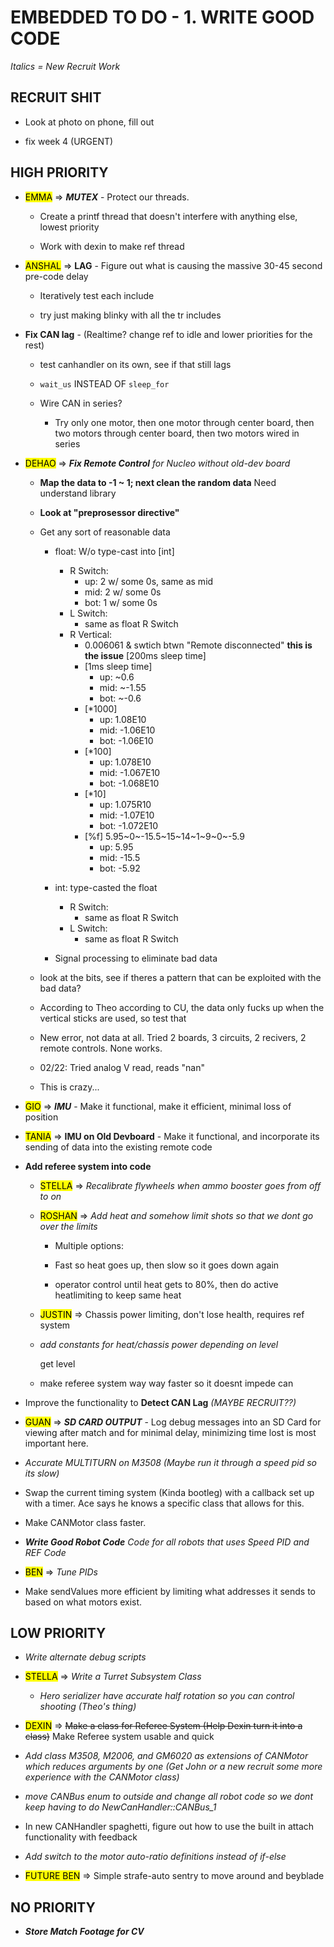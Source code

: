 # EMBEDDED TO DO - 1. WRITE GOOD CODE

*Italics = New Recruit Work*

## RECRUIT SHIT

* Look at photo on phone, fill out

* fix week 4 (URGENT)

## HIGH PRIORITY

- <mark>EMMA</mark> => ***MUTEX*** - Protect our threads.

  - Create a printf thread that doesn't interfere with anything else, lowest priority

  - Work with dexin to make ref thread

- <mark>ANSHAL</mark> => **LAG** - Figure out what is causing the massive 30-45 second pre-code delay

  - Iteratively test each include

  - try just making blinky with all the tr includes

- **Fix CAN lag** - (Realtime? change ref to idle and lower priorities for the rest)

  - test canhandler on its own, see if that still lags

  - `wait_us` INSTEAD OF `sleep_for`

  - Wire CAN in series?

    - Try only one motor, then one motor through center board, then two motors through center board, then two motors wired in series

- <mark>DEHAO</mark> => ***Fix Remote Control*** *for Nucleo without old-dev board*

  - **Map the data to -1 ~ 1; next clean the random data** Need understand library
  - **Look at "preprosessor directive"**
  - Get any sort of reasonable data
    - float: W/o type-cast into [int]
      - R Switch:
        - up: 2 w/ some 0s, same as mid
        - mid: 2 w/ some 0s
        - bot: 1 w/ some 0s
      - L Switch:
        - same as float R Switch
      - R Vertical:
        - 0.006061 & swtich btwn "Remote disconnected" **this is the issue** [200ms sleep time]
        - [1ms sleep time]
          - up: ~0.6
          - mid: ~-1.55
          - bot: ~-0.6
        - [*1000]
          - up: 1.08E10
          - mid: -1.06E10
          - bot: -1.06E10
        - [*100]
          - up: 1.078E10
          - mid: -1.067E10
          - bot: -1.068E10
        - [*10]
          - up: 1.075R10
          - mid: -1.07E10
          - bot: -1.072E10
        - [%f] 5.95~0~-15.5~15~14~1~9~0~-5.9
          - up: 5.95
          - mid: -15.5
          - bot: -5.92
    - int: type-casted the float
      - R Switch:
        - same as float R Switch
      - L Switch:
        - same as float R Switch

    - Signal processing to eliminate bad data
  - look at the bits, see if theres a pattern that can be exploited with the bad data?

  - According to Theo according to CU, the data only fucks up when the vertical sticks are used, so test that
  - New error, not data at all. Tried 2 boards, 3 circuits, 2 recivers, 2 remote controls. None works.
  - 02/22: Tried analog V read, reads "nan"
  - This is crazy...

- <mark>GIO</mark> => ***IMU*** - Make it functional, make it efficient, minimal loss of position

- <mark>TANIA</mark> => **IMU on Old Devboard** - Make it functional, and incorporate its sending of data into the existing remote code

- **Add referee system into code**

  - <mark>STELLA</mark> => *Recalibrate flywheels when ammo booster goes from off to on*

  - <mark>ROSHAN</mark> => *Add heat and somehow limit shots so that we dont go over the limits*

    - Multiple options:

    - Fast so heat goes up, then slow so it goes down again

    - operator control until heat gets to 80%, then do active heatlimiting to keep same heat

  - <mark>JUSTIN</mark> => Chassis power limiting, don't lose health, requires ref system

  - *add constants for heat/chassis power depending on level*

    get level

  - make referee system way way faster so it doesnt impede can

- Improve the functionality to **Detect CAN Lag** *(MAYBE RECRUIT??)*

- <mark>GUAN</mark> => ***SD CARD OUTPUT*** - Log debug messages into an SD Card for viewing after match and for minimal delay, minimizing time lost is most important here.

- *Accurate MULTITURN on M3508 (Maybe run it through a speed pid so its slow)*

- Swap the current timing system (Kinda bootleg) with a callback set up with a timer. Ace says he knows a specific class that allows for this.

- Make CANMotor class faster.

- ***Write Good Robot Code*** *Code for all robots that uses Speed PID and REF Code*

- <mark>BEN</mark> => *Tune PIDs*

- Make sendValues more efficient by limiting what addresses it sends to based on what motors exist.

## LOW PRIORITY

- *Write alternate debug scripts*

- <mark>STELLA</mark> => *Write a Turret Subsystem Class*

  - *Hero serializer have accurate half rotation so you can control shooting (Theo's thing)*

- <mark>DEXIN</mark> => ~~Make a class for Referee System (Help Dexin turn it into a class)~~ Make Referee system usable and quick

- *Add class M3508, M2006, and GM6020 as extensions of CANMotor which reduces arguments by one (Get John or a new recruit some more experience with the CANMotor class)*

- *move CANBus enum to outside and change all robot code so we dont keep having to do NewCanHandler::CANBus_1*

- In new CANHandler spaghetti, figure out how to use the built in attach functionality with feedback

- *Add switch to the motor auto-ratio definitions instead of if-else*

- <mark>FUTURE BEN</mark> => Simple strafe-auto sentry to move around and beyblade

## NO PRIORITY

- ***Store Match Footage for CV***
